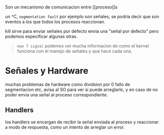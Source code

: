 Son un mecanismo de comunicacion entre [[proceso]]s 

un ^C, `segmentation fault` por ejemplo son señales, se podria decir que son eventos a los que todos los procesos reaccionan.

kill sirve para enviar señales por defecto envia una "señal por defecto" pero podemos especificar algunas otras.

> `man 7 signal` podemos ver mucha informacion de como el kernel funciona con el manejo de señales y que hace cada una.

# Señales y Hardware
muchas problemas de hardware como dividsion por 0 fallo de segmentacion etc, avisa al SO para ver si puede arreglarlo, y en caso de no poder envia una señal al proceso correspondiente. 

## Handlers
los handlers se encargan de recibir la señal enviada al proceso y reaccionar a modo de respuesta, como un intento de arreglar un error.

